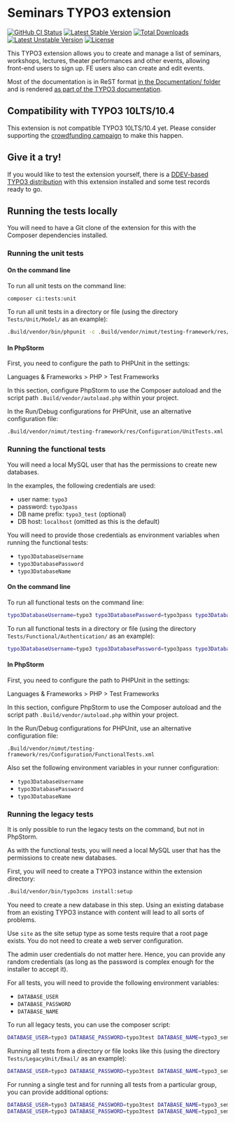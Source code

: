 # Seminars TYPO3 extension

[![GitHub CI Status](https://github.com/oliverklee/ext-seminars/workflows/CI/badge.svg?branch=main)](https://github.com/oliverklee/ext-seminars/actions)
[![Latest Stable Version](https://poser.pugx.org/oliverklee/seminars/v/stable.svg)](https://packagist.org/packages/oliverklee/seminars)
[![Total Downloads](https://poser.pugx.org/oliverklee/seminars/downloads.svg)](https://packagist.org/packages/oliverklee/seminars)
[![Latest Unstable Version](https://poser.pugx.org/oliverklee/seminars/v/unstable.svg)](https://packagist.org/packages/oliverklee/seminars)
[![License](https://poser.pugx.org/oliverklee/seminars/license.svg)](https://packagist.org/packages/oliverklee/seminars)

This TYPO3 extension allows you to create and manage a list of seminars,
workshops, lectures, theater performances and other events, allowing front-end
users to sign up. FE users also can create and edit events.

Most of the documentation is in ReST format
[in the Documentation/ folder](Documentation/) and is rendered
[as part of the TYPO3 documentation](https://docs.typo3.org/typo3cms/extensions/seminars/).

## Compatibility with TYPO3 10LTS/10.4

This extension is not compatible TYPO3 10LTS/10.4 yet.
Please consider supporting the
[crowdfunding campaign](https://github.com/oliverklee/ext-seminars/wiki/10LTS-Crowdfunding-Campaign)
to make this happen.

## Give it a try!

If you would like to test the extension yourself, there is a
[DDEV-based TYPO3 distribution](https://github.com/oliverklee/TYPO3-testing-distribution)
with this extension installed and some test records ready to go.

## Running the tests locally

You will need to have a Git clone of the extension for this
with the Composer dependencies installed.

### Running the unit tests

#### On the command line

To run all unit tests on the command line:

```bash
composer ci:tests:unit
```

To run all unit tests in a directory or file (using the directory
`Tests/Unit/Model/` as an example):

```bash
.Build/vendor/bin/phpunit -c .Build/vendor/nimut/testing-framework/res/Configuration/UnitTests.xml Tests/Unit/Model/
```

#### In PhpStorm

First, you need to configure the path to PHPUnit in the settings:

Languages & Frameworks > PHP > Test Frameworks

In this section, configure PhpStorm to use the Composer autoload and
the script path `.Build/vendor/autoload.php` within your project.

In the Run/Debug configurations for PHPUnit, use an alternative configuration file:

`.Build/vendor/nimut/testing-framework/res/Configuration/UnitTests.xml`

### Running the functional tests

You will need a local MySQL user that has the permissions to create new
databases.

In the examples, the following credentials are used:
- user name: `typo3`
- password: `typo3pass`
- DB name prefix: `typo3_test` (optional)
- DB host: `localhost` (omitted as this is the default)

You will need to provide those credentials as environment variables when
running the functional tests:
- `typo3DatabaseUsername`
- `typo3DatabasePassword`
- `typo3DatabaseName`

#### On the command line

To run all functional tests on the command line:

```bash
typo3DatabaseUsername=typo3 typo3DatabasePassword=typo3pass typo3DatabaseName=typo3_test composer ci:tests:functional
```

To run all functional tests in a directory or file (using the directory
`Tests/Functional/Authentication/` as an example):

```bash
typo3DatabaseUsername=typo3 typo3DatabasePassword=typo3pass typo3DatabaseName=typo3_test .Build/vendor/bin/phpunit -c .Build/vendor/nimut/testing-framework/res/Configuration/FunctionalTests.xml Tests/Functional/Authentication/
```

#### In PhpStorm

First, you need to configure the path to PHPUnit in the settings:

Languages & Frameworks > PHP > Test Frameworks

In this section, configure PhpStorm to use the Composer autoload and
the script path `.Build/vendor/autoload.php` within your project.

In the Run/Debug configurations for PHPUnit, use an alternative configuration file:

`.Build/vendor/nimut/testing-framework/res/Configuration/FunctionalTests.xml`

Also set the following environment variables in your runner configuration:
- `typo3DatabaseUsername`
- `typo3DatabasePassword`
- `typo3DatabaseName`

### Running the legacy tests

It is only possible to run the legacy tests on the command, but not
in PhpStorm.

As with the functional tests, you will need a local MySQL user that
has the permissions to create new databases.

First, you will need to create a TYPO3 instance within the extension directory:

```bash
.Build/vendor/bin/typo3cms install:setup
```

You need to create a new database in this step. Using an existing database
from an existing TYPO3 instance with content will lead to all sorts of
problems.

Use `site` as the site setup type as some tests require that a root page
exists. You do not need to create a web server configuration.

The admin user credentials do not matter here. Hence, you can provide any
random credentials (as long as the password is complex enough for the
installer to accept it).

For all tests, you will need to provide the following environment variables:
- `DATABASE_USER`
- `DATABASE_PASSWORD`
- `DATABASE_NAME`

To run all legacy tests, you can use the composer script:

```bash
DATABASE_USER=typo3 DATABASE_PASSWORD=typo3test DATABASE_NAME=typo3_seminars_legacy composer ci:tests:unit-legacy
```

Running all tests from a directory or file looks like this
(using the directory `Tests/LegacyUnit/Email/` as an example):

```bash
DATABASE_USER=typo3 DATABASE_PASSWORD=typo3test DATABASE_NAME=typo3_seminars_legacy .Build/vendor/bin/typo3 phpunit:run Tests/LegacyUnit/Email/
```

For running a single test and for running all tests from a particular group,
you can provide additional options:

```bash
DATABASE_USER=typo3 DATABASE_PASSWORD=typo3test DATABASE_NAME=typo3_seminars_legacy .Build/vendor/bin/typo3 phpunit:run --options="--filter testCreateLogInAndAddFeUserAsOwnerCreatesFeUser" Tests/LegacyUnit/FrontEnd/EventEditorTest.php
DATABASE_USER=typo3 DATABASE_PASSWORD=typo3test DATABASE_NAME=typo3_seminars_legacy .Build/vendor/bin/typo3 phpunit:run --options="--group sendEMailToReviewer" Tests/LegacyUnit/FrontEnd/EventEditorTest.php
```
